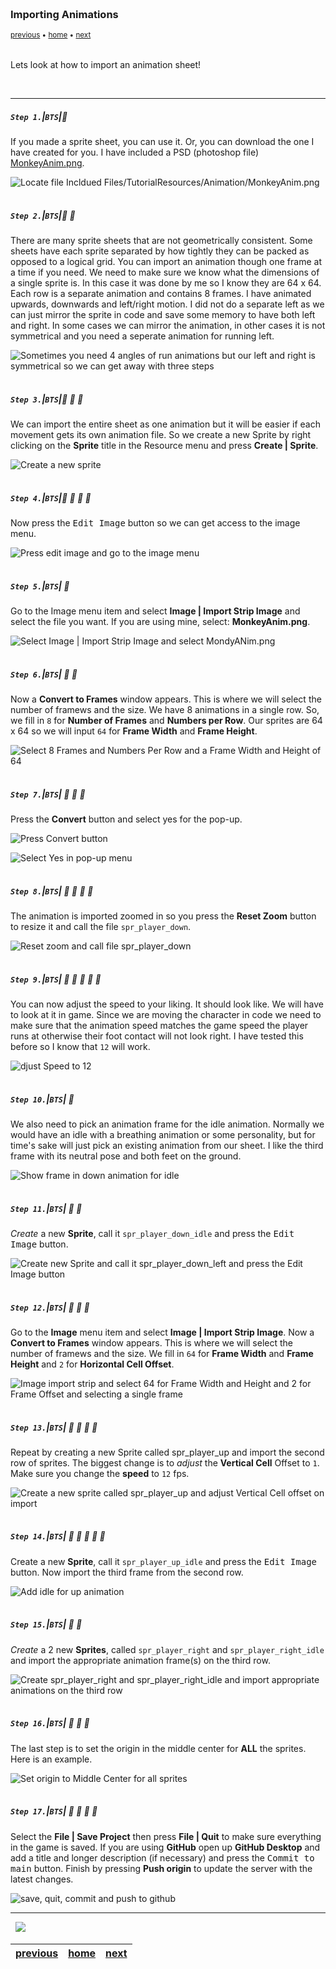 <img src="https://via.placeholder.com/1000x4/45D7CA/45D7CA" alt="drawing" height="4px"/>

### Importing Animations

<sub>[previous](../animations/README.md#user-content-animations) • [home](../README.md#user-content-gms2-background-tiles--sprites---table-of-contents) • [next](../player-movement/README.md#user-content-player-movement)</sub>

<img src="https://via.placeholder.com/1000x4/45D7CA/45D7CA" alt="drawing" height="4px"/>

Lets look at how to import an animation sheet!

<br>

---


##### `Step 1.`\|`BTS`|:small_blue_diamond:

If you made a sprite sheet, you can use it.  Or, you can download the one I have created for you. I have included a PSD (photoshop file) [MonkeyAnim.png](../Assets/Animation/MonkeyAnim.png).

![Locate file Incldued Files/TutorialResources/Animation/MonkeyAnim.png](images/MonkeyAnimationPNG.png)

<img src="https://via.placeholder.com/500x2/45D7CA/45D7CA" alt="drawing" height="2px" alt = ""/>

##### `Step 2.`\|`BTS`|:small_blue_diamond: :small_blue_diamond: 

There are many sprite sheets that are not geometrically consistent.  Some sheets have each sprite separated by how tightly they can be packed as opposed to a logical grid.  You can import an animation though one frame at a time if you need.  We need to make sure we know what the dimensions of a single sprite is. In this case it was done by me so I know they are 64 x 64. Each row is a separate animation and contains 8 frames. I have animated upwards, downwards and left/right motion. I did not do a separate left as we can just mirror the sprite in code and save some memory to have both left and right. In some cases we can mirror the animation, in other cases it is not symmetrical and you need a seperate animation for running left.

![Sometimes you need 4 angles of run animations but our left and right is symmetrical so we can get away with three steps](images/MonkeyAnim.png)

<img src="https://via.placeholder.com/500x2/45D7CA/45D7CA" alt="drawing" height="2px" alt = ""/>

##### `Step 3.`\|`BTS`|:small_blue_diamond: :small_blue_diamond: :small_blue_diamond:

We can import the entire sheet as one animation but it will be easier if each movement gets its own animation file. So we create a new Sprite by right clicking on the **Sprite** title in the Resource menu and press **Create | Sprite**.

![Create a new sprite](images/CreateSprite.png)

<img src="https://via.placeholder.com/500x2/45D7CA/45D7CA" alt="drawing" height="2px" alt = ""/>

##### `Step 4.`\|`BTS`|:small_blue_diamond: :small_blue_diamond: :small_blue_diamond: :small_blue_diamond:

Now press the <kbd>Edit Image</kbd> button so we can get access to the image menu.

![Press edit image and go to the image menu](images/EditImage.png)

<img src="https://via.placeholder.com/500x2/45D7CA/45D7CA" alt="drawing" height="2px" alt = ""/>

##### `Step 5.`\|`BTS`| :small_orange_diamond:

Go to the Image menu item and select **Image | Import Strip Image** and select the file you want. If you are using mine, select: **MonkeyAnim.png**.

![Select Image | Import Strip Image and select MondyANim.png](images/ImageImportStrip.png)

<img src="https://via.placeholder.com/500x2/45D7CA/45D7CA" alt="drawing" height="2px" alt = ""/>

##### `Step 6.`\|`BTS`| :small_orange_diamond: :small_blue_diamond:

Now a **Convert to Frames** window appears. This is where we will select the number of framews and the size. We have 8 animations in a single row.  So, we fill in `8` for  **Number of Frames** and **Numbers per Row**.  Our sprites are 64 x 64 so we will input `64` for **Frame Width** and **Frame Height**.

![Select 8 Frames and Numbers Per Row and a Frame Width and Height of 64](images/ConvertToFramesMenu.png)

<img src="https://via.placeholder.com/500x2/45D7CA/45D7CA" alt="drawing" height="2px" alt = ""/>

##### `Step 7.`\|`BTS`| :small_orange_diamond: :small_blue_diamond: :small_blue_diamond:

Press the **Convert** button and select yes for the pop-up.

![Press Convert button](images/ConvertAnim.png)

![Select Yes in pop-up menu](images/AnimationImportPopup.png)

<img src="https://via.placeholder.com/500x2/45D7CA/45D7CA" alt="drawing" height="2px" alt = ""/>

##### `Step 8.`\|`BTS`| :small_orange_diamond: :small_blue_diamond: :small_blue_diamond: :small_blue_diamond:

The animation is imported zoomed in so you press the **Reset Zoom** button to resize it and call the file `spr_player_down`.

![Reset zoom and call file spr_player_down](images/ForwardAnimImported.png)

<img src="https://via.placeholder.com/500x2/45D7CA/45D7CA" alt="drawing" height="2px" alt = ""/>

##### `Step 9.`\|`BTS`| :small_orange_diamond: :small_blue_diamond: :small_blue_diamond: :small_blue_diamond: :small_blue_diamond:

You can now adjust the speed to your liking. It should look like.  We will have to look at it in game.  Since we are moving the character in code we need to make sure that the animation speed matches the game speed the player runs at otherwise their foot contact will not look right. I have tested this before so I know that `12` will work.

![djust Speed to 12](images/ForwardAnimationAt12FPS.gif)

<img src="https://via.placeholder.com/500x2/45D7CA/45D7CA" alt="drawing" height="2px" alt = ""/>

##### `Step 10.`\|`BTS`| :large_blue_diamond:

We also need to pick an animation frame for the idle animation. Normally we would have an idle with a breathing animation or some personality, but for time's sake will just pick an existing animation from our sheet. I like the third frame with its neutral pose and both feet on the ground.

![Show frame in down animation for idle](images/ThirdFrameIdleDown.png)

<img src="https://via.placeholder.com/500x2/45D7CA/45D7CA" alt="drawing" height="2px" alt = ""/>

##### `Step 11.`\|`BTS`| :large_blue_diamond: :small_blue_diamond: 

*Create* a new **Sprite**, call it `spr_player_down_idle` and press the <kbd>Edit Image</kbd> button.

![Create new Sprite and call it spr_player_down_left and press the Edit Image button](images/CreateDownIdleSprite.png)

<img src="https://via.placeholder.com/500x2/45D7CA/45D7CA" alt="drawing" height="2px" alt = ""/>


##### `Step 12.`\|`BTS`| :large_blue_diamond: :small_blue_diamond: :small_blue_diamond: 

Go to the **Image** menu item and select **Image | Import Strip Image**. Now a **Convert to Frames** window appears. This is where we will select the number of framews and the size. We fill in `64` for **Frame Width** and **Frame Height** and `2` for **Horizontal Cell Offset**.

![Image import strip and select 64 for Frame Width and Height and 2 for Frame Offset and selecting a single frame](images/ImportForwardIdle.gif)

<img src="https://via.placeholder.com/500x2/45D7CA/45D7CA" alt="drawing" height="2px" alt = ""/>

##### `Step 13.`\|`BTS`| :large_blue_diamond: :small_blue_diamond: :small_blue_diamond:  :small_blue_diamond: 

Repeat by creating a new Sprite called spr_player_up and import the second row of sprites.  The biggest change is to *adjust* the **Vertical Cell** Offset to `1`.  Make sure you change the **speed** to `12` fps.

![Create a new sprite called spr_player_up and adjust Vertical Cell offset on import](images/PlayerMovingUp.gif)

<img src="https://via.placeholder.com/500x2/45D7CA/45D7CA" alt="drawing" height="2px" alt = ""/>

##### `Step 14.`\|`BTS`| :large_blue_diamond: :small_blue_diamond: :small_blue_diamond: :small_blue_diamond:  :small_blue_diamond: 

Create a new **Sprite**, call it `spr_player_up_idle` and press the <kbd>Edit Image</kbd> button. Now import the third frame from the second row.

![Add idle for up animation](images/SprIdleUp.gif)

<img src="https://via.placeholder.com/500x2/45D7CA/45D7CA" alt="drawing" height="2px" alt = ""/>

##### `Step 15.`\|`BTS`| :large_blue_diamond: :small_orange_diamond: 

*Create* a 2 new **Sprites**, called `spr_player_right` and `spr_player_right_idle` and import the appropriate animation frame(s) on the third row.

![Create spr_player_right and spr_player_right_idle and import appropriate animations on the third row](images/SprPlayerRight.gif)

<img src="https://via.placeholder.com/500x2/45D7CA/45D7CA" alt="drawing" height="2px" alt = ""/>

##### `Step 16.`\|`BTS`| :large_blue_diamond: :small_orange_diamond:   :small_blue_diamond: 

The last step is to set the origin in the middle center for **ALL** the sprites.  Here is an example.

![Set origin to Middle Center for all sprites](images/MiddleCenterOrigin.png)

<img src="https://via.placeholder.com/500x2/45D7CA/45D7CA" alt="drawing" height="2px" alt = ""/>

##### `Step 17.`\|`BTS`| :large_blue_diamond: :small_orange_diamond: :small_blue_diamond: :small_blue_diamond:

Select the **File | Save Project** then press **File | Quit** to make sure everything in the game is saved. If you are using **GitHub** open up **GitHub Desktop** and add a title and longer description (if necessary) and press the <kbd>Commit to main</kbd> button. Finish by pressing **Push origin** to update the server with the latest changes.

![save, quit, commit and push to github](images/GitHub.png)

___

<img src="https://via.placeholder.com/1000x4/dba81a/dba81a" alt="drawing" height="4px" alt = ""/>

<img src="https://via.placeholder.com/1000x100/45D7CA/000000/?text=Next Up - Player Movement">

<img src="https://via.placeholder.com/1000x4/dba81a/dba81a" alt="drawing" height="4px" alt = ""/>

| [previous](../animations/README.md#user-content-animations)| [home](../README.md#user-content-gms2-background-tiles--sprites---table-of-contents) | [next](../player-movement/README.md#user-content-player-movement)|
|---|---|---|
